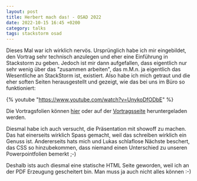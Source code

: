 ```yaml
---
layout: post
title: Herbert mach das! - OSAD 2022
date: 2022-10-15 16:45 +0200
category: talks
tags: stackstorm osad
---
```


Dieses Mal war ich wirklich nervös. Ursprünglich habe ich mir eingebildet, den Vortrag sehr technisch anzulegen und eher eine Einführung in Stackstorm zu geben.
Jedoch ist mir dann aufgefallen, dass eigentlich nur sehr wenig über das "zusammen arbeiten", das m.M.n. ja eigentlich das Wesentliche an StackStorm ist, existiert. Also habe ich mich getraut und die eher soften Seiten herausgestellt und gezeigt, wie das bei uns im Büro so funktioniert:

{% youtube "https://www.youtube.com/watch?v=UnykoDfODbE" %}

Die Vortragsfolien können [hier](/assets/pdf/osad2022-schaller-stackstorm.html) oder auf der [Vortragsseite](https://osad-munich.org/featured-speakers-2022/herbert-mach-das-stackstorm-im-taeglichen-betrieb/) heruntergeladen werden.

Diesmal habe ich auch versucht, die Präsentation mit showoff zu machen. Das hat einerseits wirklich Spass gemacht, weil das schreiben wirklich ein Genuss ist. Andererseits hats mich und Lukas schlaflose Nächste beschert, das CSS so hinzubekommen, dass niemand einen Unterschied zu unseren Powerpointfolien bemerkt ;-)

Deshalb ists auch diesmal eine statische HTML Seite geworden, weil ich an der PDF Erzeugung gescheitert bin. Man muss ja auch nicht alles können :-)
